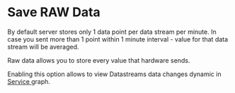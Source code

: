 # Save RAW Data

By default server stores only 1 data point per data stream per minute. In case you sent more than 1 point within 1 minute interval - value for that data stream will be averaged.

Raw data allows you to store every value that hardware sends.

Enabling this option allows to view Datastreams data changes dynamic in [Service ](../../../search/devices-1/device-view/service.md)graph.

